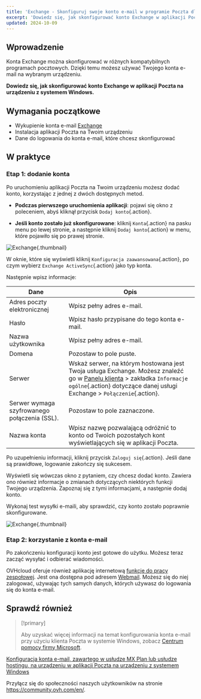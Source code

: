 ```yaml
---
title: 'Exchange - Skonfiguruj swoje konto e-mail w programie Poczta dla systemu Windows'
excerpt: 'Dowiedz się, jak skonfigurować konto Exchange w aplikacji Poczta na urządzeniu z systemem Windows'
updated: 2024-10-09
---
```


## Wprowadzenie

Konta Exchange można skonfigurować w różnych kompatybilnych programach pocztowych. Dzięki temu możesz używać Twojego konta e-mail na wybranym urządzeniu.

**Dowiedz się, jak skonfigurować konto Exchange w aplikacji Poczta na urządzeniu z systemem Windows.**

## Wymagania początkowe

- Wykupienie konta e-mail [Exchange](/links/web/emails)
- Instalacja aplikacji Poczta na Twoim urządzeniu
- Dane do logowania do konta e-mail, które chcesz skonfigurować

## W praktyce

### Etap 1: dodanie konta

Po uruchomieniu aplikacji Poczta na Twoim urządzeniu możesz dodać konto, korzystając z jednej z dwóch dostępnych metod.

- **Podczas pierwszego uruchomienia aplikacji**: pojawi się okno z poleceniem, abyś kliknął przycisk `Dodaj konto`{.action}. 

- **Jeśli konto zostało już skonfigurowane**: kliknij `Konta`{.action} na pasku menu po lewej stronie, a następnie kliknij `Dodaj konto`{.action} w menu, które pojawiło się po prawej stronie. 

![Exchange](images/configuration-mail-windows-step1.png){.thumbnail}

W oknie, które się wyświetli kliknij `Konfiguracja zaawansowana`{.action}, po czym wybierz `Exchange ActiveSync`{.action} jako typ konta.

Następnie wpisz informacje: 

|Dane|Opis|
|---|---|
|Adres poczty elektronicznej|Wpisz pełny adres e-mail.|
|Hasło|Wpisz hasło przypisane do tego konta e-mail.|
|Nazwa użytkownika|Wpisz pełny adres e-mail.|
|Domena|Pozostaw to pole puste.|
|Serwer|Wskaż serwer, na którym hostowana jest Twoja usługa Exchange. Możesz znaleźć go w [Panelu klienta](/links/manager) > zakładka `Informacje ogólne`{.action} dotyczące danej usługi Exchange > `Połączenie`{.action}.|
|Serwer wymaga szyfrowanego połączenia (SSL).|Pozostaw to pole zaznaczone.|
|Nazwa konta|Wpisz nazwę pozwalającą odróżnić to konto od Twoich pozostałych kont wyświetlających się w aplikacji Poczta.|

Po uzupełnieniu informacji, kliknij przycisk `Zaloguj się`{.action}. Jeśli dane są prawidłowe, logowanie zakończy się sukcesem.

Wyświetli się wówczas okno z pytaniem, czy chcesz dodać konto. Zawiera ono również informacje o zmianach dotyczących niektórych funkcji Twojego urządzenia. Zapoznaj się z tymi informacjami, a następnie dodaj konto. 

Wykonaj test wysyłki e-maili, aby sprawdzić, czy konto zostało poprawnie skonfigurowane.

![Exchange](images/configuration-mail-windows-exchange-step2.png){.thumbnail}

### Etap 2: korzystanie z konta e-mail

Po zakończeniu konfiguracji konto jest gotowe do użytku. Możesz teraz zacząć wysyłać i odbierać wiadomości.

OVHcloud oferuje również aplikację internetową [funkcje do pracy zespołowej](/links/web/emails). Jest ona dostępna pod adresem [Webmail](/links/web/email). Możesz się do niej zalogować, używając tych samych danych, których używasz do logowania się do konta e-mail.

## Sprawdź również

> [!primary]
>
> Aby uzyskać więcej informacji na temat konfigurowania konta e-mail przy użyciu klienta Poczta w systemie Windows, zobacz [Centrum pomocy firmy Microsoft](https://support.microsoft.com/pl-pl/office/configurer-l-e-mail-in-l-application-courrier-7ff79e8b-439b-4b47-8ff9-3f9a33166c60).

[Konfiguracja konta e-mail, zawartego w usłudze MX Plan lub usłudze hostingu, na urządzeniu w aplikacji Poczta na urządzeniu z systemem Windows](/pages/web_cloud/email_and_collaborative_solutions/mx_plan/how_to_configure_windows_10)

Przyłącz się do społeczności naszych użytkowników na stronie <https://community.ovh.com/en/>.